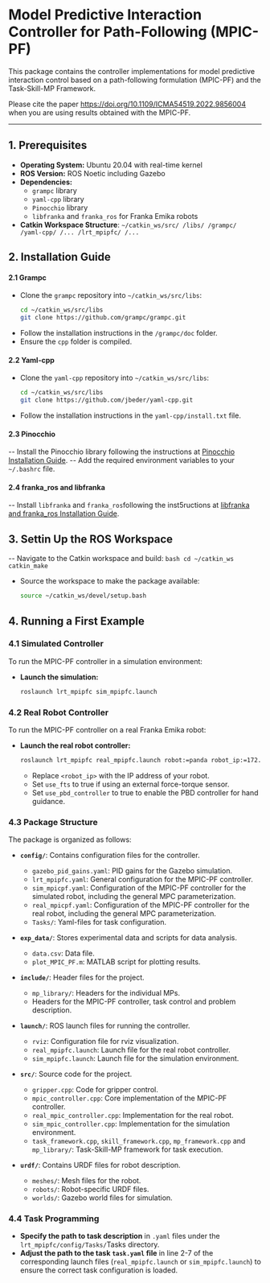 # Model Predictive Interaction Controller for Path-Following (MPIC-PF)

This package contains the controller implementations for model predictive interaction control based on a path-following formulation (MPIC-PF) and the Task-Skill-MP Framework.

Please cite the paper https://doi.org/10.1109/ICMA54519.2022.9856004  when you are using results obtained with the MPIC-PF.

---

## 1. Prerequisites
- **Operating System:** Ubuntu 20.04 with real-time kernel
- **ROS Version:** ROS Noetic including Gazebo
- **Dependencies:**
    - `grampc` library
    - `yaml-cpp` library
    - `Pinocchio` library
    - `libfranka` and `franka_ros` for Franka Emika robots
- **Catkin Workspace Structure**:
    `~/catkin_ws/src/ /libs/ /grampc/ /yaml-cpp/ /... /lrt_mpipfc/ /...`


## 2. Installation Guide
#### 2.1 Grampc
- Clone the `grampc` repository into `~/catkin_ws/src/libs`:
    ```bash
    cd ~/catkin_ws/src/libs
    git clone https://github.com/grampc/grampc.git
    ```
- Follow the installation instructions in the `/grampc/doc` folder.
- Ensure the `cpp` folder is compiled.

#### 2.2 Yaml-cpp
- Clone the `yaml-cpp` repository into `~/catkin_ws/src/libs`:
    ```bash
    cd ~/catkin_ws/src/libs
    git clone https://github.com/jbeder/yaml-cpp.git
    ```
- Follow the installation instructions in the `yaml-cpp/install.txt` file.

#### 2.3 Pinocchio
-- Install the Pinocchio library following the instructions at [Pinocchio Installation Guide](https://stack-of-tasks.github.io/pinocchio/download.html).
-- Add the required environment variables to your `~/.bashrc` file.

#### 2.4 franka_ros and libfranka
-- Install `libfranka` and `franka_ros`following the inst5ructions at [libfranka and franka_ros Installation Guide](https://frankaemika.github.io/docs/installation_linux.html).

## 3. Settin Up the ROS Workspace
-- Navigate to the Catkin workspace and build:
    ```bash
    cd ~/catkin_ws
    catkin_make
    ```
- Source the workspace to make the package available:
    ```bash
    source ~/catkin_ws/devel/setup.bash
    ```

## 4. Running a First Example
### 4.1 Simulated Controller
To run the MPIC-PF controller in a simulation environment:
- **Launch the simulation:**  
    ```bash
    roslaunch lrt_mpipfc sim_mpipfc.launch
    ```

### 4.2 Real Robot Controller
To run the MPIC-PF controller on a real Franka Emika robot:
- **Launch the real robot controller:**  
    ```bash
    roslaunch lrt_mpipfc real_mpipfc.launch robot:=panda robot_ip:=172.16.0.3 use_fts:=false use_pbd_controller:=false
    ```
  - Replace `<robot_ip>` with the IP address of your robot.  
  - Set `use_fts` to true if using an external force-torque sensor.  
  - Set `use_pbd_controller` to true to enable the PBD controller for hand guidance.

### 4.3 Package Structure
The package is organized as follows:

- **`config/`**: Contains configuration files for the controller.
  - `gazebo_pid_gains.yaml`: PID gains for the Gazebo simulation.
  - `lrt_mpipfc.yaml`: General configuration for the MPIC-PF controller.
  - `sim_mpicpf.yaml`: Configuration of the MPIC-PF controller for the simulated robot, including the general MPC parameterization.
  - `real_mpicpf.yaml`: Configuration of the MPIC-PF controller for the real robot, including the general MPC parameterization.
  - `Tasks/`: Yaml-files for task configuration.

- **`exp_data/`**: Stores experimental data and scripts for data analysis.
  - `data.csv`: Data file.
  - `plot_MPIC_PF.m`: MATLAB script for plotting results.

- **`include/`**: Header files for the project.
  - `mp_library/`: Headers for the individual MPs.
  - Headers for the MPIC-PF controller, task control and problem description.

- **`launch/`**: ROS launch files for running the controller.
  - `rviz`: Configuration file for rviz visualization.
  - `real_mpipfc.launch`: Launch file for the real robot controller.
  - `sim_mpipfc.launch`: Launch file for the simulation environment.

- **`src/`**: Source code for the project.
  - `gripper.cpp`: Code for gripper control.
  - `mpic_controller.cpp`: Core implementation of the MPIC-PF controller.
  - `real_mpic_controller.cpp`: Implementation for the real robot.
  - `sim_mpic_controller.cpp`: Implementation for the simulation environment.
  - `task_framework.cpp`, `skill_framework.cpp`, `mp_framework.cpp` and `mp_library/`: Task-Skill-MP framework for task execution.

- **`urdf/`**: Contains URDF files for robot description.
  - `meshes/`: Mesh files for the robot.
  - `robots/`: Robot-specific URDF files.
  - `worlds/`: Gazebo world files for simulation.

### 4.4 Task Programming
- **Specify the path to task description** in `.yaml` files under the `lrt_mpipfc/config/Tasks/`Tasks directory.
- **Adjust the path to the task `task.yaml` file** in line 2-7 of the corresponding launch files (`real_mpipfc.launch` or `sim_mpipfc.launch`) to ensure the correct task configuration is loaded.